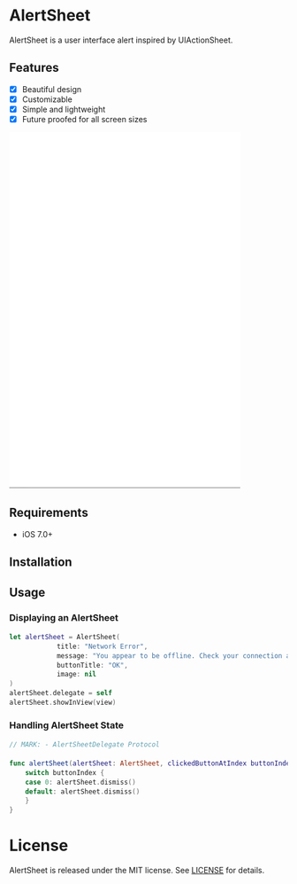 # AlertSheet

AlertSheet is a user interface alert inspired by UIActionSheet.

## Features

- [x] Beautiful design
- [x] Customizable
- [x] Simple and lightweight
- [x] Future proofed for all screen sizes

![demo](Screenshots/AlertSheet.gif)

## Requirements

- iOS 7.0+

## Installation



## Usage

### Displaying an AlertSheet
```swift
let alertSheet = AlertSheet(
            title: "Network Error",
            message: "You appear to be offline. Check your connection and try again.",
            buttonTitle: "OK",
            image: nil
)
alertSheet.delegate = self
alertSheet.showInView(view)
```

### Handling AlertSheet State

```Swift
// MARK: - AlertSheetDelegate Protocol

func alertSheet(alertSheet: AlertSheet, clickedButtonAtIndex buttonIndex: Int) {
    switch buttonIndex {
    case 0: alertSheet.dismiss()
    default: alertSheet.dismiss()
    }
}
```
# License
AlertSheet is released under the MIT license. See [LICENSE](https://github.com/jimhqin/AlertSheet/blob/master/LICENSE) for details.
